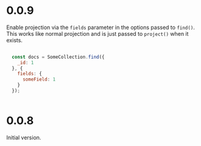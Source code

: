 # 0.0.9

Enable projection via the `fields` parameter in the options passed to `find()`. This works like normal projection and is just passed to `project()` when it exists.

```js
  
  const docs = SomeCollection.find({
    _id: 1
  }, {
    fields: {
      someField: 1
    }
  });
  
```

# 0.0.8

Initial version.